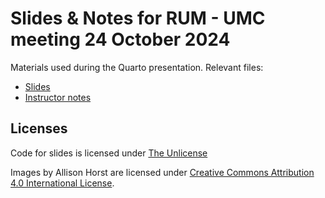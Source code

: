 # Slides & Notes for RUM - UMC meeting 24 October 2024

Materials used during the Quarto presentation. Relevant files: 

- [Slides](https://alwil.github.io/quarto-intro/05_quarto.html)
- [Instructor notes](https://alwil.github.io/quarto-intro/instructor-notes.html)

## Licenses

Code for slides is licensed under [The Unlicense](LICENSE)

Images by Allison Horst are licensed under [Creative Commons Attribution 4.0 International License](https://creativecommons.org/licenses/by/4.0/legalcode.en).
